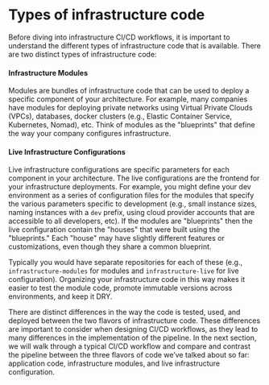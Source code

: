 # Types of infrastructure code

Before diving into infrastructure CI/CD workflows, it is important to understand the different types of infrastructure
code that is available. There are two distinct types of infrastructure code:

<div className="dlist">

#### Infrastructure Modules

Modules are bundles of infrastructure code that can be used to deploy a specific component of your architecture.
For example, many companies have modules for deploying private networks using Virtual Private Clouds (VPCs),
databases, docker clusters (e.g., Elastic Container Service, Kubernetes, Nomad), etc. Think of modules as the
"blueprints" that define the way your company configures infrastructure.

#### Live Infrastructure Configurations

Live infrastructure configurations are specific parameters for each component in your architecture. The live
configurations are the frontend for your infrastructure deployments. For example, you might define your dev
environment as a series of configuration files for the modules that specify the various parameters specific to
development (e.g., small instance sizes, naming instances with a `dev` prefix, using cloud provider accounts that are accessible to all developers,
etc). If the modules are "blueprints" then the live configuration contain the "houses" that were built using the
"blueprints." Each "house" may have slightly different features or customizations, even though they share a common
blueprint.

</div>

Typically you would have separate repositories for each of these (e.g., `infrastructure-modules` for modules and
`infrastructure-live` for live configuration). Organizing your infrastructure code in this way makes it easier to test
the module code, promote immutable versions across environments, and keep it DRY.

There are distinct differences in the way the code is tested, used, and deployed between the two flavors of
infrastructure code. These differences are important to consider when designing CI/CD workflows, as they lead to many
differences in the implementation of the pipeline. In the next section, we will walk through a typical CI/CD workflow
and compare and contrast the pipeline between the three flavors of code we’ve talked about so far: application code,
infrastructure modules, and live infrastructure configuration.


<!-- ##DOCS-SOURCER-START
{
  "sourcePlugin": "local-copier",
  "hash": "c2807b3ca886f83c5a5bbab1b46bbdf3"
}
##DOCS-SOURCER-END -->
